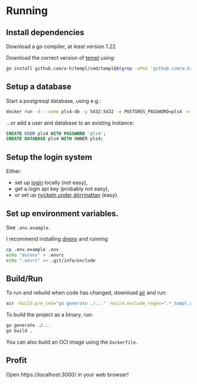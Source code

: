 # Running
## Install dependencies
Download a go compiler, at least version 1.22

Download the correct version of [templ](https://templ.guide/) using:
```sh
go install github.com/a-h/templ/cmd/templ@$(grep -oPm1 'github.com/a-h/templ \K[^ ]*' go.sum)
```

## Setup a database
Start a postgresql database, using e.g.:
```sh
docker run -d --name pls4-db -p 5432:5432 -e POSTGRES_PASSWORD=pls4 -e POSTGRES_DB=pls4 -e POSTGRES_USER=pls4 postgres:16-alpine3.19
```
...or add a user and database to an existing instance:
```sql
CREATE USER pls4 WITH PASSWORD 'pls4';
CREATE DATABASE pls4 WITH OWNER pls4;
```

## Setup the login system
Either:
- set up [login](https://github.com/datasektionen/login) locally (not easy),
- get a login api key (probably not easy),
- or set up [nyckeln under dörrmattan](https://github.com/datasektionen/nyckeln-under-dorrmattan) (easy).

## Set up environment variables.
See `.env.example`.

I recommend installing [direnv](https://direnv.net/) and running
```sh
cp .env.example .env
echo "dotenv" > .envrc
echo ".envrc" >> .git/info/exclude
```

## Build/Run
To run and rebuild when code has changed, download [air](https://github.com/cosmtrek/air) and run:
```sh
air -build.pre_cmd="go generate ./..." -build.exclude_regex=".*_templ.go" -build.include_ext="go,templ"
```

To build the project as a binary, run:
```sh
go generate ./...
go build .
```

You can also build an OCI image using the `Dockerfile`.

## Profit
Open https://localhost:3000/ in your web browser!
